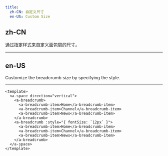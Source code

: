 ```yaml
title:
  zh-CN: 自定义尺寸
  en-US: Custom Size
```

## zh-CN

通过指定样式来自定义面包屑的尺寸。

---

## en-US

Customize the breadcrumb size by specifying the style.

---

```vue
<template>
  <a-space direction="vertical">
    <a-breadcrumb>
      <a-breadcrumb-item>Home</a-breadcrumb-item>
      <a-breadcrumb-item>Channel</a-breadcrumb-item>
      <a-breadcrumb-item>News</a-breadcrumb-item>
    </a-breadcrumb>
    <a-breadcrumb :style="{ fontSize: `12px` }">
      <a-breadcrumb-item>Home</a-breadcrumb-item>
      <a-breadcrumb-item>Channel</a-breadcrumb-item>
      <a-breadcrumb-item>News</a-breadcrumb-item>
    </a-breadcrumb>
  </a-space>
</template>
```
